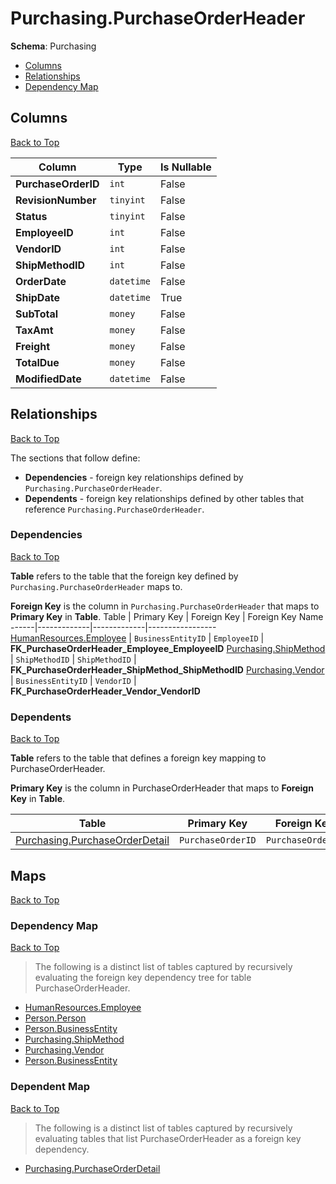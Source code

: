 # Purchasing.PurchaseOrderHeader

**Schema**: Purchasing
* [Columns](#columns)
* [Relationships](#relationships)
* [Dependency Map](#dependency-map)

## Columns
[Back to Top](#purchaseorderheader)

Column | Type | Is Nullable
-------|------|------------
**PurchaseOrderID** | `int` | False
**RevisionNumber** | `tinyint` | False
**Status** | `tinyint` | False
**EmployeeID** | `int` | False
**VendorID** | `int` | False
**ShipMethodID** | `int` | False
**OrderDate** | `datetime` | False
**ShipDate** | `datetime` | True
**SubTotal** | `money` | False
**TaxAmt** | `money` | False
**Freight** | `money` | False
**TotalDue** | `money` | False
**ModifiedDate** | `datetime` | False

## Relationships
[Back to Top](#purchaseorderheader)


The sections that follow define:
* **Dependencies** - foreign key relationships defined by `Purchasing.PurchaseOrderHeader`.
* **Dependents** - foreign key relationships defined by other tables that reference `Purchasing.PurchaseOrderHeader`.

### Dependencies
[Back to Top](#purchaseorderheader)


**Table** refers to the table that the foreign key defined by `Purchasing.PurchaseOrderHeader` maps to.

**Foreign Key** is the column in `Purchasing.PurchaseOrderHeader` that maps to **Primary Key** in **Table**.
Table | Primary Key | Foreign Key | Foreign Key Name
------|-------------|-------------|-----------------
[HumanResources.Employee](../HumanResources/Employee.md) | `BusinessEntityID` | `EmployeeID` | **FK_PurchaseOrderHeader_Employee_EmployeeID**
[Purchasing.ShipMethod](./ShipMethod.md) | `ShipMethodID` | `ShipMethodID` | **FK_PurchaseOrderHeader_ShipMethod_ShipMethodID**
[Purchasing.Vendor](./Vendor.md) | `BusinessEntityID` | `VendorID` | **FK_PurchaseOrderHeader_Vendor_VendorID**

### Dependents
[Back to Top](#purchaseorderheader)

**Table** refers to the table that defines a foreign key mapping to PurchaseOrderHeader.

**Primary Key** is the column in PurchaseOrderHeader that maps to **Foreign Key** in **Table**.

Table | Primary Key | Foreign Key | Foreign Key Name
------|-------------|-------------|-----------------
[Purchasing.PurchaseOrderDetail](./PurchaseOrderDetail.md) | `PurchaseOrderID` | `PurchaseOrderID` | **FK_PurchaseOrderDetail_PurchaseOrderHeader_PurchaseOrderID**

## Maps
[Back to Top](#purchaseorderheader)

### Dependency Map
[Back to Top](#purchaseorderheader)

> The following is a distinct list of tables captured by recursively evaluating the foreign key dependency tree for table PurchaseOrderHeader.

* [HumanResources.Employee](../HumanResources/Employee.md)
* [Person.Person](../Person/Person.md)
* [Person.BusinessEntity](./BusinessEntity.md)
* [Purchasing.ShipMethod](./ShipMethod.md)
* [Purchasing.Vendor](./Vendor.md)
* [Person.BusinessEntity](../Person/BusinessEntity.md)
### Dependent Map
[Back to Top](#purchaseorderheader)

> The following is a distinct list of tables captured by recursively evaluating tables that list PurchaseOrderHeader as a foreign key dependency.

* [Purchasing.PurchaseOrderDetail](./PurchaseOrderDetail.md)
